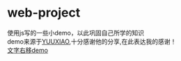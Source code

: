 # web-project
使用js写的一些小demo，以此巩固自己所学的知识  
demo来源于[YUUXIAO](https://github.com/YUUXIAO),十分感谢他的分享,在此表达我的感谢！  
[文字右移demo](https://readream.github.io/web-project/文字右移/index.html)  
